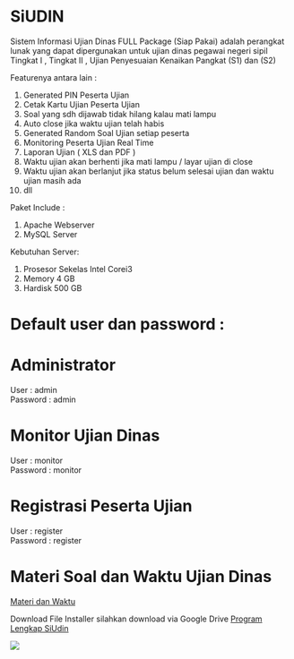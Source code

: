 # SiUDIN
Sistem Informasi Ujian Dinas FULL Package (Siap Pakai) adalah perangkat lunak yang dapat dipergunakan untuk ujian dinas pegawai negeri sipil Tingkat I , Tingkat II , Ujian Penyesuaian Kenaikan Pangkat (S1) dan (S2)

Featurenya antara lain  :
1. Generated PIN Peserta Ujian
2. Cetak Kartu Ujian Peserta Ujian
3. Soal yang sdh dijawab tidak hilang kalau mati lampu
4. Auto close jika waktu ujian telah habis
5. Generated Random Soal  Ujian setiap peserta
6. Monitoring Peserta Ujian Real Time
7. Laporan Ujian ( XLS dan PDF )
8. Waktu ujian akan berhenti jika mati lampu / layar ujian di close
9. Waktu ujian akan berlanjut jika status belum selesai ujian dan waktu ujian masih ada
10. dll

Paket Include :
1. Apache Webserver
2. MySQL Server

Kebutuhan Server:
1. Prosesor Sekelas Intel Corei3
2. Memory 4 GB
3. Hardisk 500 GB

Default user dan password :
===========================
Administrator
==========================
User      : admin<br/>
Password  : admin

Monitor Ujian Dinas
====================
User      : monitor<br/>
Password  : monitor

Registrasi Peserta Ujian
========================
User      : register<br/>
Password  : register

Materi Soal  dan Waktu Ujian Dinas
===========================================
<a href="https://github.com/papamas/udin/blob/master/PPT%20Materi/PENYUSUNAN%20SOAL%20UJIAN%20DINAS%20DAN%20UJIAN%20PENYESUAIAN%20KENAIKAN.pptx">Materi dan Waktu</a>

Download  File Installer silahkan download via Google Drive <a href="https://drive.google.com/uc?id=16HJ-PK9ysfjz3xn_VnFSeyXRSgXtkjBg&export=download"> Program Lengkap SiUdin</a> 


<img src="https://github.com/papamas/udin/blob/master/Screenshot/Dashboard%20Ujian.jpg" />



